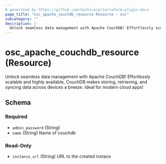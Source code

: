```yaml
---
# generated by https://github.com/hashicorp/terraform-plugin-docs
page_title: "osc_apache_couchdb_resource Resource - osc"
subcategory: ""
description: |-
  Unlock seamless data management with Apache CouchDB! Effortlessly scalable and highly available, CouchDB makes storing, retrieving, and syncing data across devices a breeze. Ideal for modern cloud apps!
---
```


# osc_apache_couchdb_resource (Resource)

Unlock seamless data management with Apache CouchDB! Effortlessly scalable and highly available, CouchDB makes storing, retrieving, and syncing data across devices a breeze. Ideal for modern cloud apps!



<!-- schema generated by tfplugindocs -->
## Schema

### Required

- `admin_password` (String)
- `name` (String) Name of couchdb

### Read-Only

- `instance_url` (String) URL to the created instace
